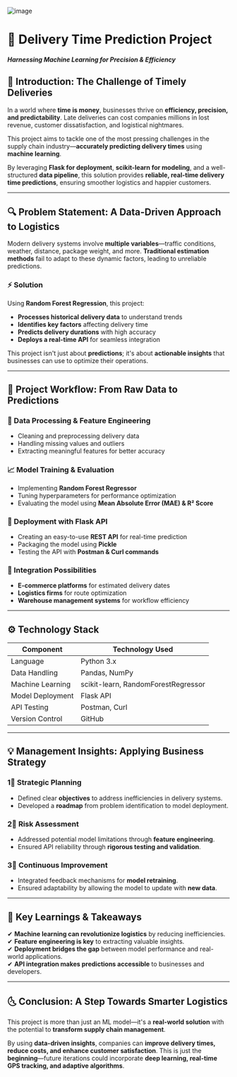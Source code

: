 ![image](https://github.com/user-attachments/assets/8428fdfc-6913-4373-89ef-f3cfed9cd37d)


# **🚀 Delivery Time Prediction Project**
#### *Harnessing Machine Learning for Precision & Efficiency*

## **📌 Introduction: The Challenge of Timely Deliveries**
In a world where **time is money**, businesses thrive on **efficiency, precision, and predictability**. Late deliveries can cost companies millions in lost revenue, customer dissatisfaction, and logistical nightmares.

This project aims to tackle one of the most pressing challenges in the supply chain industry—**accurately predicting delivery times** using **machine learning**.

By leveraging **Flask for deployment**, **scikit-learn for modeling**, and a well-structured **data pipeline**, this solution provides **reliable, real-time delivery time predictions**, ensuring smoother logistics and happier customers.

---

## **🔍 Problem Statement: A Data-Driven Approach to Logistics**
Modern delivery systems involve **multiple variables**—traffic conditions, weather, distance, package weight, and more. **Traditional estimation methods** fail to adapt to these dynamic factors, leading to unreliable predictions.

### **⚡️ Solution**
Using **Random Forest Regression**, this project:
- **Processes historical delivery data** to understand trends
- **Identifies key factors** affecting delivery time
- **Predicts delivery durations** with high accuracy
- **Deploys a real-time API** for seamless integration

This project isn't just about **predictions**; it's about **actionable insights** that businesses can use to optimize their operations.

---

## **💊 Project Workflow: From Raw Data to Predictions**
### **🧠 Data Processing & Feature Engineering**
- Cleaning and preprocessing delivery data
- Handling missing values and outliers
- Extracting meaningful features for better accuracy

### **📈 Model Training & Evaluation**
- Implementing **Random Forest Regressor**
- Tuning hyperparameters for performance optimization
- Evaluating the model using **Mean Absolute Error (MAE) & R² Score**

### **🚀 Deployment with Flask API**
- Creating an easy-to-use **REST API** for real-time prediction
- Packaging the model using **Pickle**
- Testing the API with **Postman & Curl commands**

### **🔗 Integration Possibilities**
- **E-commerce platforms** for estimated delivery dates
- **Logistics firms** for route optimization
- **Warehouse management systems** for workflow efficiency

---

## **⚙️ Technology Stack**
| Component       | Technology Used |
|----------------|----------------|
| Language       | Python 3.x |
| Data Handling  | Pandas, NumPy |
| Machine Learning | scikit-learn, RandomForestRegressor |
| Model Deployment | Flask API |
| API Testing | Postman, Curl |
| Version Control | GitHub |

---

## **💡 Management Insights: Applying Business Strategy**
### **1⃣ Strategic Planning**
- Defined clear **objectives** to address inefficiencies in delivery systems.
- Developed a **roadmap** from problem identification to model deployment.

### **2⃣ Risk Assessment**
- Addressed potential model limitations through **feature engineering**.
- Ensured API reliability through **rigorous testing and validation**.

### **3⃣ Continuous Improvement**
- Integrated feedback mechanisms for **model retraining**.
- Ensured adaptability by allowing the model to update with **new data**.

---

## **📌 Key Learnings & Takeaways**
✔ **Machine learning can revolutionize logistics** by reducing inefficiencies.  
✔ **Feature engineering is key** to extracting valuable insights.  
✔ **Deployment bridges the gap** between model performance and real-world applications.  
✔ **API integration makes predictions accessible** to businesses and developers.

---

## **🌜 Conclusion: A Step Towards Smarter Logistics**
This project is more than just an ML model—it's a **real-world solution** with the potential to **transform supply chain management**.

By using **data-driven insights**, companies can **improve delivery times, reduce costs, and enhance customer satisfaction**. This is just the **beginning**—future iterations could incorporate **deep learning, real-time GPS tracking, and adaptive algorithms**.



